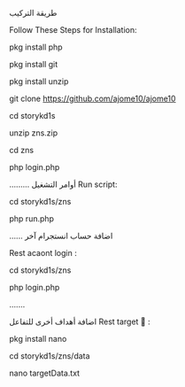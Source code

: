 طريقة التركيب

Follow These Steps for Installation:

pkg install php

pkg install git

pkg install unzip

git clone https://github.com/ajome10/ajome10

cd storykd1s

unzip zns.zip

cd zns

php login.php

......... أوامر التشغيل Run script:

cd storykd1s/zns

php run.php

...... اضافة حساب انستجرام آخر

Rest acaont login :

cd storykd1s/zns

php login.php

.......

اضافة أهداف أخرى للتفاعل Rest target 🎯 :

pkg install nano

cd storykd1s/zns/data

nano targetData.txt
